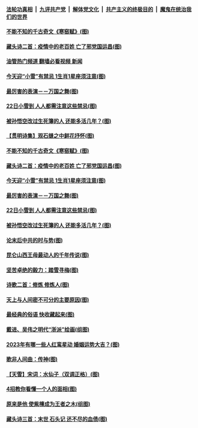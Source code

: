 ####  [法轮功真相](../../../../basic/blob/master/README.md?t=11222131) &nbsp;|&nbsp; [九评共产党](../../../../9ping.md/blob/master/README.md?t=11222131) &nbsp;|&nbsp; [解体党文化](../../../../jtdwh.md/blob/master/README.md?t=11222131)  &nbsp;|&nbsp; [共产主义的终极目的](../../../../gczydzjmd.md/blob/master/README.md?t=11222131) &nbsp;|&nbsp; [魔鬼在统治我们的世界](../../../../mgztzwmdsj.md/blob/master/README.md?t=11222131) 

#### [不能不知的千古奇文《寒窑赋》(图)](../pages/p7/1022147.md?t=11222131) 

#### [藏头诗二首：疫情中的老百姓 亡了邪党国运昌(图)](../pages/p7/1022010.md?t=11222131) 

#### [油管热门频道 翻墙必看视频 新闻](http://129.146.143.75:81/youtube.html?11222131)

#### [今天迎“小雪”有禁忌 1生肖1星座须注意(图)](../pages/p7/1022161.md?t=11222131) 

#### [最厉害的表演－－万国之舞(图)](../pages/p7/1018703.md?t=11222131) 

#### [22日小雪到 人人都需注意这些禁忌(图)](../pages/p7/1021982.md?t=11222131) 

#### [被孙悟空改过生死簿的人 还能多活几年？(图)](../pages/p7/1022110.md?t=11222131) 

#### [【贯明诗集】观石缝之中鲜花抒怀(图)](../pages/p7/1022305.md?t=11222131) 

#### [不能不知的千古奇文《寒窑赋》(图)](../pages/p7/1022147.md?t=11222131) 

#### [藏头诗二首：疫情中的老百姓 亡了邪党国运昌(图)](../pages/p7/1022010.md?t=11222131) 

#### [今天迎“小雪”有禁忌 1生肖1星座须注意(图)](../pages/p7/1022161.md?t=11222131) 

#### [最厉害的表演－－万国之舞(图)](../pages/p7/1018703.md?t=11222131) 

#### [22日小雪到 人人都需注意这些禁忌(图)](../pages/p7/1021982.md?t=11222131) 

#### [被孙悟空改过生死簿的人 还能多活几年？(图)](../pages/p7/1022110.md?t=11222131) 

#### [论末后中共的时与势(图)](../pages/p7/1021877.md?t=11222131) 

#### [昆仑山西王母最动人的千年传说﻿(图)](../pages/p7/1022133.md?t=11222131) 

#### [坚苦卓绝的毅力：踏雪寻梅(图)](../pages/p7/1022056.md?t=11222131) 

#### [诗歌二首：修炼 修炼人(图)](../pages/p7/1021875.md?t=11222131) 

#### [天上与人间密不可分的主要原因(图)](../pages/p7/1019198.md?t=11222131) 

#### [最经典的俗语 快收藏起来(图)](../pages/p7/1021705.md?t=11222131) 

#### [戴进、吴伟之明代“浙派”绘画(组图)](../pages/p7/1012024.md?t=11222131) 

#### [2023年有哪一些人红鸾星动 婚姻运势大吉？(图)](../pages/p7/1012127.md?t=11222131) 

#### [歌非人间曲：传神(图)](../pages/p7/1019196.md?t=11222131) 

#### [【天雪】宋词：水仙子（双调正格）(图)](../pages/p7/1021996.md?t=11222131) 

#### [4招教你看懂一个人的面相(图)](../pages/p7/1021477.md?t=11222131) 

#### [原来是他 使紫檀成为王者之木(组图)](../pages/p7/1009834.md?t=11222131) 

#### [藏头诗三首：末世 石头记 还不尽的血债(图)](../pages/p7/1021793.md?t=11222131) 

<img src='http://gfw-breaker.win/goodnews/indexes/p7.md' width='0px' height='0px'/>
